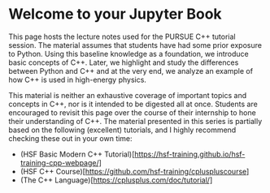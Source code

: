# Welcome to your Jupyter Book

This page hosts the lecture notes used for the PURSUE C++ tutorial session. The material assumes that students have had some prior exposure to Python.
Using this baseline knowledge as a foundation, we introduce basic concepts of C++. Later, we highlight and study the differences between Python and C++ and at the very end, we analyze an example of how C++ is used in high-energy physics. 

This material is neither an exhaustive coverage of important topics and concepts in C++, nor is it intended to be digested all at once. Students are encouraged to revisit this page over the course of their internship to hone their understanding of C++. The material presented in this series is partially based on the following (excellent) tutorials, and I highly recommend checking these out in your own time:

* (HSF Basic Modern C++ Tutorial)[https://hsf-training.github.io/hsf-training-cpp-webpage/]
* (HSF C++ Course)[https://github.com/hsf-training/cpluspluscourse]
* (The C++ Language)[https://cplusplus.com/doc/tutorial/]

```{tableofcontents}
```
